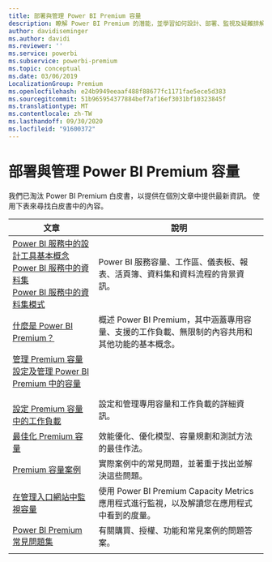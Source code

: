 ```yaml
---
title: 部署與管理 Power BI Premium 容量
description: 瞭解 Power BI Premium 的潛能，並學習如何設計、部署、監視及疑難排解可擴充的解決方案。
author: davidiseminger
ms.author: davidi
ms.reviewer: ''
ms.service: powerbi
ms.subservice: powerbi-premium
ms.topic: conceptual
ms.date: 03/06/2019
LocalizationGroup: Premium
ms.openlocfilehash: e24b9949eeaaf488f88677fc1171fae5ece5d383
ms.sourcegitcommit: 51b965954377884bef7af16ef3031bf10323845f
ms.translationtype: MT
ms.contentlocale: zh-TW
ms.lasthandoff: 09/30/2020
ms.locfileid: "91600372"
---
```

# <a name="deploying-and-managing-power-bi-premium-capacities"></a>部署與管理 Power BI Premium 容量

我們已淘汰 Power BI Premium 白皮書，以提供在個別文章中提供最新資訊。 使用下表來尋找白皮書中的內容。 

| 文章 | 說明 |
|-----|----|
| [Power BI 服務中的設計工具基本概念](../fundamentals/service-basic-concepts.md)</br>[Power BI 服務中的資料集](../connect-data/service-datasets-understand.md)</br>[Power BI 服務中的資料集模式](../connect-data/service-dataset-modes-understand.md) | Power BI 服務容量、工作區、儀表板、報表、活頁簿、資料集和資料流程的背景資訊。 |
| [什麼是 Power BI Premium？](../admin/service-premium-what-is.md) | 概述 Power BI Premium，其中涵蓋專用容量、支援的工作負載、無限制的內容共用和其他功能的基本概念。  |
| [管理 Premium 容量](../admin/service-premium-capacity-manage.md)</br>[設定及管理 Power BI Premium 中的容量](../admin/service-admin-premium-manage.md)
</br>[設定 Premium 容量中的工作負載](../admin/service-admin-premium-workloads.md) | 設定和管理專用容量和工作負載的詳細資訊。 |
| [最佳化 Premium 容量](../admin/service-premium-capacity-optimize.md) | 效能優化、優化模型、容量規劃和測試方法的最佳作法。 |
| [Premium 容量案例](../admin/service-premium-capacity-scenarios.md) | 實際案例中的常見問題，並著重于找出並解決這些問題。 |
| [在管理入口網站中監視容量](../admin/service-admin-premium-monitor-portal.md) | 使用 Power BI Premium Capacity Metrics 應用程式進行監視，以及解讀您在應用程式中看到的度量。 |
| [Power BI Premium 常見問題集](../admin/service-premium-faq.md) | 有關購買、授權、功能和常見案例的問題答案。 |
| | |
